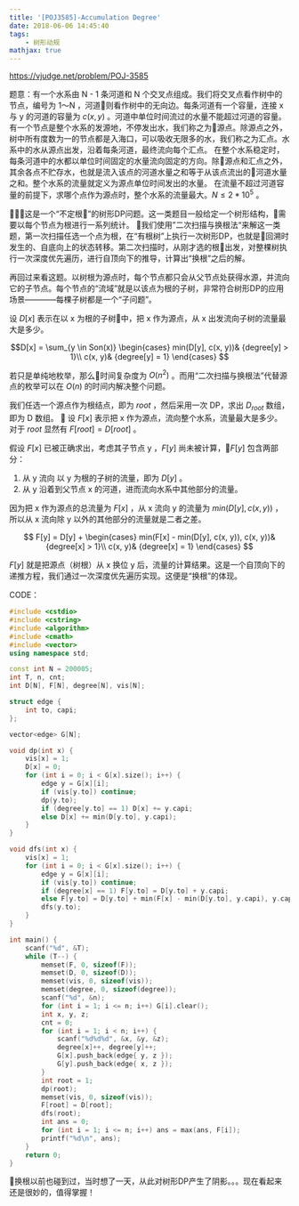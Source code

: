 ```yaml
---
title: '[POJ3585]-Accumulation Degree'
date: 2018-06-06 14:45:40
tags:
    - 树形动规
mathjax: true
---
```


https://vjudge.net/problem/POJ-3585

题意：有一个水系由 N - 1 条河道和 N 个交叉点组成。我们将交叉点看作树中的节点，编号为 1～N ，河道则看作树中的无向边。每条河道有一个容量，连接 x 与 y 的河道的容量为 $c(x, y)$ 。河道中单位时间流过的水量不能超过河道的容量。
有一个节点是整个水系的发源地，不停发出水，我们称之为源点。除源点之外，树中所有度数为一的节点都是入海口，可以吸收无限多的水，我们称之为汇点。水系中的水从源点出发，沿着每条河道，最终流向每个汇点。
在整个水系稳定时，每条河道中的水都以单位时间固定的水量流向固定的方向。除源点和汇点之外，其余各点不贮存水，也就是流入该点的河道水量之和等于从该点流出的河道水量之和。整个水系的流量就定义为源点单位时间发出的水量。
在流量不超过河道容量的前提下，求哪个点作为源点时，整个水系的流量最大。$N \leq 2 * 10^5$ 。

这是一个“不定根”的树形DP问题。这一类题目一般给定一个树形结构，需要以每个节点为根进行一系列统计。
我们使用”二次扫描与换根法“来解这一类题，第一次扫描任选一个点为根，在“有根树”上执行一次树形DP，也就是回溯时发生的、自底向上的状态转移。第二次扫描时，从刚才选的根出发，对整棵树执行一次深度优先遍历，进行自顶向下的推导，计算出“换根”之后的解。

再回过来看这题。以树根为源点时，每个节点都只会从父节点处获得水源，并流向它的子节点。每个节点的“流域”就是以该点为根的子树，非常符合树形DP的应用场景————每棵子树都是一个“子问题”。

设 $D[x]$ 表示在以 x 为根的子树中，把 x 作为源点，从 x 出发流向子树的流量最大是多少。

$$D[x] = \sum_{y \in Son(x)}
\begin{cases}
min(D[y], c(x, y))& {degree[y] > 1}\\
c(x, y)& {degree[y] = 1}
\end{cases}
$$

若只是单纯地枚举，那么时间复杂度为 $O(n^2)$ 。而用“二次扫描与换根法”代替源点的枚举可以在 $O(n)$ 的时间内解决整个问题。

我们任选一个源点作为根结点，即为 $root$ ，然后采用一次 DP，求出 $D_{root}$ 数组，即为 D 数组。

设 $F[x]$ 表示把 x 作为源点，流向整个水系，流量最大是多少。对于 $root$ 显然有 $F[root] = D[root]$ 。

假设 $F[x]$ 已被正确求出，考虑其子节点 y ，$F[y]$ 尚未被计算，$F[y]$ 包含两部分：

1. 从 y 流向 以 y 为根的子树的流量，即为 $D[y]$ 。
2. 从 y 沿着到父节点 x 的河道，进而流向水系中其他部分的流量。

因为把 x 作为源点的总流量为 $F[x]$ ，从 x 流向 y 的流量为 $min(D[y], c(x, y))$ ，所以从 x 流向除 y 以外的其他部分的流量就是二者之差。

$$ F[y] = D[y] + 
\begin{cases}
min(F[x] - min(D[y], c(x, y)), c(x, y))& {degree[x] > 1}\\
c(x, y)& {degree[x] = 1}
\end{cases} $$

$F[y]$ 就是把源点（树根）从 x 换位 y 后，流量的计算结果。这是一个自顶向下的递推方程，我们通过一次深度优先遍历实现。这便是“换根”的体现。

CODE：
``` c++
#include <cstdio>
#include <cstring>
#include <algorithm>
#include <cmath>
#include <vector>
using namespace std;

const int N = 200005;
int T, n, cnt;
int D[N], F[N], degree[N], vis[N];

struct edge {
    int to, capi;
};

vector<edge> G[N];

void dp(int x) {
    vis[x] = 1;
    D[x] = 0;
    for (int i = 0; i < G[x].size(); i++) {
        edge y = G[x][i];
        if (vis[y.to]) continue;
        dp(y.to);
        if (degree[y.to] == 1) D[x] += y.capi;
        else D[x] += min(D[y.to], y.capi);
    }
}

void dfs(int x) {
    vis[x] = 1;
    for (int i = 0; i < G[x].size(); i++) {
        edge y = G[x][i];
        if (vis[y.to]) continue;
        if (degree[x] == 1) F[y.to] = D[y.to] + y.capi;
        else F[y.to] = D[y.to] + min(F[x] - min(D[y.to], y.capi), y.capi);
        dfs(y.to);
    }
}

int main() {
    scanf("%d", &T);
    while (T--) {
        memset(F, 0, sizeof(F));
        memset(D, 0, sizeof(D));
        memset(vis, 0, sizeof(vis));
        memset(degree, 0, sizeof(degree));
        scanf("%d", &n);
        for (int i = 1; i <= n; i++) G[i].clear();
        int x, y, z;
        cnt = 0;
        for (int i = 1; i < n; i++) {
            scanf("%d%d%d", &x, &y, &z);
            degree[x]++, degree[y]++;
            G[x].push_back(edge{ y, z });
            G[y].push_back(edge{ x, z });
        }
        int root = 1;
        dp(root);
        memset(vis, 0, sizeof(vis));
        F[root] = D[root];
        dfs(root);
        int ans = 0;
        for (int i = 1; i <= n; i++) ans = max(ans, F[i]);
        printf("%d\n", ans);
    }
    return 0;
}
```

换根以前也碰到过，当时想了一天，从此对树形DP产生了阴影。。。现在看起来还是很妙的，值得掌握！